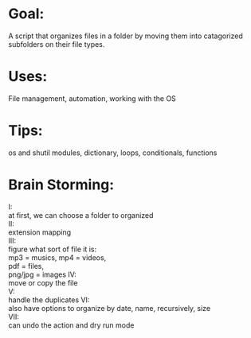 # Goal:  
A script that organizes files in a folder by moving them into catagorized subfolders on their file types.  
# Uses:  
File management, automation, working with the OS  
# Tips:  
os and shutil modules, dictionary, loops, conditionals, functions  
# Brain Storming:  
I:  
at first, we can choose a folder to organized  
II:  
extension mapping   
III:  
figure what sort of file it is:  
mp3 = musics, 
mp4 = videos,  
pdf = files,  
png/jpg = images
IV:  
move or copy the file  
V:  
handle the duplicates
VI:  
also have options to organize by date, name, recursively, size  
VII:  
can undo the action and dry run mode
